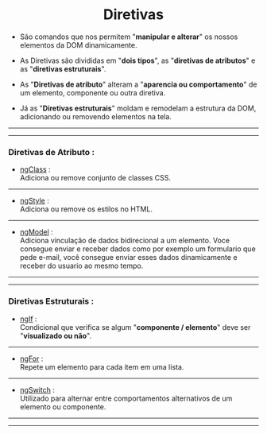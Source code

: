 <h1 align="center">Diretivas</h1>

  - São comandos que nos permitem "**manipular e alterar**" os nossos elementos da DOM dinamicamente.

  - As Diretivas são divididas em "**dois tipos**", as "**diretivas de atributos**" e as "**diretivas estruturais**".

  - As "**Diretivas de atributo**" alteram a "**aparencia ou comportamento**" de um elemento, componente ou outra diretiva.

  - Já as "**Diretivas estruturais**" moldam e remodelam a estrutura da DOM, adicionando ou removendo elementos na tela.

  ___
  ___
  <h3>Diretivas de Atributo :</h3>

  - [ngClass]() : <br>
  Adiciona ou remove conjunto de classes CSS.
  
  ___
  - [ngStyle]() : <br>
  Adiciona ou remove os estilos no HTML.

  ___
  - [ngModel]() : <br>
  Adiciona vinculação de dados bidirecional a um elemento.
  Voce consegue enviar e receber dados como por exemplo um formulario que pede e-mail, você consegue enviar esses dados dinamicamente e receber do usuario ao mesmo tempo.

  ___
  ___
  <h3>Diretivas Estruturais :</h3>

  - [ngIf](https://github.com/henferreirapro/estudos-angular/blob/7-diretivas-angular/1-ngif.md) : <br>
  Condicional que verifica se algum "**componente / elemento**" deve ser "**visualizado ou não**".

  ___
  - [ngFor](https://github.com/henferreirapro/estudos-angular/blob/7-diretivas-angular/2-ngfor.md) : <br>
  Repete um elemento para cada item em uma lista.

  ___
  - [ngSwitch]() : <br>
  Utilizado para alternar entre comportamentos alternativos de um elemento ou componente.

___
___